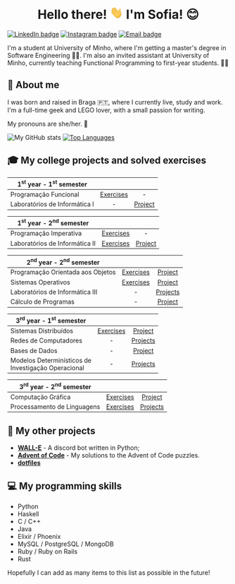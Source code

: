 <h1 align="center">Hello there! <img src="https://raw.githubusercontent.com/RisingFisan/RisingFisan/master/hand_wave.gif" width="30"> I'm Sofia! 😊</h1>

[![LinkedIn badge](https://img.shields.io/badge/-sofiarsantos31-blue?style=for-the-badge&logo=linkedin)](https://www.linkedin.com/in/sofiarsantos31)
[![Instagram badge](https://img.shields.io/badge/-@sofiar.santos-purple?style=for-the-badge&logo=Instagram&logoColor=white)](https://www.instagram.com/sofiar.santos/)
[![Email badge](https://img.shields.io/badge/-sofiarsantos31-c71610?style=for-the-badge&logo=Gmail&logoColor=white)](mailto:sofiarsantos31@gmail.com)
<!--[![Email badge](https://img.shields.io/badge/-sofiarsantos31-c71610?style=for-the-badge&logo=Gmail&logoColor=white)](mailto:sofiarsantos31@gmail.com) -->


I'm a student at University of Minho, where I'm getting a master's degree in Software Engineering 👩‍💻. I'm also an invited assistant at University of Minho, currently teaching Functional Programming to first-year students. 👩‍🏫

## 💜 About me

I was born and raised in Braga 🇵🇹, where I currently live, study and work. I'm a full-time geek and LEGO lover, with a small passion for writing. 

My pronouns are she/her. 🤍

![My GitHub stats](https://github-readme-stats.vercel.app/api?username=risingfisan&count_private=true&show_icons=true&theme=dracula&hide=contribs&hide_border=true)
[![Top Languages](https://github-readme-stats.vercel.app/api/top-langs/?username=risingfisan&layout=compact&theme=dracula&hide_border=true)](https://github.com/anuraghazra/github-readme-stats)

## 🎓 My college projects and solved exercises

| 1<sup>st</sup> year - 1<sup>st</sup> semester | | |
| --- | :---: | :---: |
| Programação Funcional | [Exercises](https://github.com/RisingFisan/Programacao-Funcional) | - |
| Laboratórios de Informática I | - | [Project](https://github.com/RisingFisan/Tanks-LI1) |


| 1<sup>st</sup> year - 2<sup>nd</sup> semester | | |
| --- | :---: | :---: |
| Programação Imperativa | [Exercises](https://github.com/RisingFisan/Programacao-Imperativa) | - |
| Laboratórios de Informática II | [Exercises](https://github.com/RisingFisan/LI2) | [Project](https://github.com/RisingFisan/Reversi_LI2) |


| 2<sup>nd</sup> year - 2<sup>nd</sup> semester | | |
| --- | :---: | :---: |
| Programação Orientada aos Objetos | [Exercises](https://github.com/RisingFisan/POO) | [Project](https://github.com/RisingFisan/Projeto-POO) |
| Sistemas Operativos | [Exercises](https://github.com/RisingFisan/SO) | [Project](https://github.com/RisingFisan/Projeto-SO) |
| Laboratórios de Informática III | - | [Projects](https://github.com/RisingFisan/LI3) |
| Cálculo de Programas | - | [Project](https://github.com/RisingFisan/Projeto-CP) |


| 3<sup>rd</sup> year - 1<sup>st</sup> semester | | |
| --- | :---: | :---: |
| Sistemas Distribuídos | [Exercises](https://github.com/RisingFisan/SD) | [Project](https://github.com/RisingFisan/TrabalhoSD) |
| Redes de Computadores | - | [Projects](https://github.com/RisingFisan/RC) |
| Bases de Dados | - | [Project](https://github.com/RisingFisan/Trabalho-BD) |
| Modelos Determinísticos de<br /> Investigação Operacional | - | [Projects](https://github.com/RisingFisan/Trabalhos-MDIO) |


| 3<sup>rd</sup> year - 2<sup>nd</sup> semester | | |
| --- | :---: | :---: |
| Computação Gráfica | [Exercises](https://github.com/RisingFisan/CG) | [Project](https://github.com/RuiArmada/Projeto-CG) |
| Processamento de Linguagens | [Exercises](https://github.com/RisingFisan/PL) | [Projects](https://github.com/RisingFisan/Trabalhos-PL) |

## 🧩 My other projects

- [**WALL-E**](https://github.com/RisingFisan/WALL-E) - A discord bot written in Python;
- [**Advent of Code**](https://github.com/RisingFisan/Advent-of-Code) - My solutions to the Advent of Code puzzles.
- [**dotfiles**](https://github.com/RisingFisan/dotfiles)

## 💻 My programming skills

- Python
- Haskell
- C / C++
- Java
- Elixir / Phoenix
- MySQL / PostgreSQL / MongoDB
- Ruby / Ruby on Rails
- Rust

Hopefully I can add as many items to this list as possible in the future!

<!--

**RisingFisan/RisingFisan** is a ✨ _special_ ✨ repository because its `README.md` (this file) appears on your GitHub profile.

Here are some ideas to get you started:

- 🔭 I’m currently working on ...
- 🌱 I’m currently learning ...
- 👯 I’m looking to collaborate on ...
- 🤔 I’m looking for help with ...
- 💬 Ask me about ...
- 📫 How to reach me: ...
- 😄 Pronouns: ...
- ⚡ Fun fact: ...
-->
